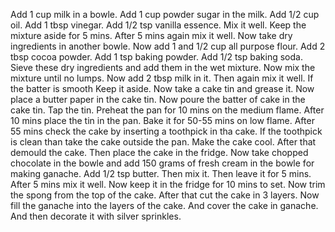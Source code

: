 Add 1 cup milk in a bowle.
Add 1 cup powder sugar in the milk.
Add 1/2 cup oil.
Add 1 tbsp vinegar.
Add 1/2 tsp vanilla essence.
Mix it well.
Keep the mixture aside for 5 mins.
After 5 mins again mix it well.
Now take dry ingredients in another bowle.
Now add 1 and 1/2 cup all purpose flour.
Add 2 tbsp cocoa powder.
Add 1 tsp baking powder.
Add 1/2 tsp baking soda.
Sieve these dry ingredients and add them in the wet mixture.
Now mix the mixture until no lumps.
Now add 2 tbsp milk in it.
Then again mix it well.
If the batter is smooth Keep it aside.
Now take a cake tin and grease it.
Now place a butter paper in the cake tin.
Now poure the batter of cake in the cake tin.
Tap the tin.
Preheat the pan for 10 mins on the medium flame.
After 10 mins place the tin in the pan.
Bake it for 50-55 mins on low flame.
After 55 mins check the cake by inserting a toothpick in tha cake.
If the toothpick is clean than take the cake outside the pan.
Make the cake cool.
After that demould the cake.
Then place the cake in the fridge.
Now take chopped chocolate in the bowle and add 150 grams of fresh cream in the bowle for making ganache.
Add 1/2 tsp butter.
Then mix it.
Then leave it for 5 mins.
After 5 mins mix it well.
Now keep it in the fridge for 10 mins to set.
Now trim the spong from the top of the cake.
After that cut the cake in 3 layers.
Now fill the ganache into the layers of the cake.
And cover the cake in ganache.
And then decorate it with silver sprinkles.